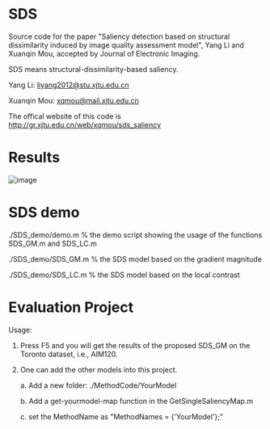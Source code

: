 # SDS
Source code for the paper "Saliency detection based on structural dissimilarity induced by image quality assessment model", Yang Li and Xuanqin Mou, accepted by Journal of Electronic Imaging.

SDS means structural-dissimilarity-based saliency.

Yang Li: liyang2012@stu.xjtu.edu.cn

Xuanqin Mou: xqmou@mail.xjtu.edu.cn

The offical website of this code is http://gr.xjtu.edu.cn/web/xqmou/sds_saliency


# Results
![image](https://github.com/yangli-xjtu/SDS/blob/master/results.png)

# SDS demo
./SDS_demo/demo.m     % the demo script showing the usage of the functions SDS_GM.m and SDS_LC.m

./SDS_demo/SDS_GM.m   % the SDS model based on the gradient magnitude

./SDS_demo/SDS_LC.m   % the SDS model based on the local contrast

# Evaluation Project

Usage:
1. Press F5 and you will get the results of the proposed SDS_GM on the Toronto dataset, i.e., AIM120.

2. One can add the other models into this project.

    a. Add a new folder: ./MethodCode/YourModel

    b. Add a get-yourmodel-map function in the GetSingleSaliencyMap.m

    c. set the MethodName as "MethodNames = {'YourModel'};"
